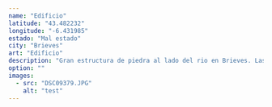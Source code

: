 ```yaml
---
name: "Edificio"
latitude: "43.482232"
longitude: "-6.431985"
estado: "Mal estado"
city: "Brieves"
art: "Edificio"
description: "Gran estructura de piedra al lado del rio en Brieves. Las paredes son de gran calidad y se encuentran en buen estado, pero aparte de éstas no queda nada."
option: ""
images:
  - src: "DSC09379.JPG"
    alt: "test"
---
```


